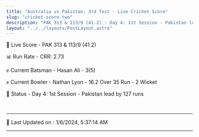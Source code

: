```yaml
---
title: "Australia vs Pakistan, 3rd Test - Live Cricket Score"
slug: "cricket-score-two"
description: "PAK 313 & 113/9 (41.2) - Day 4: 1st Session - Pakistan lead by 127 runs."
layout: "../../layouts/PostLayout.astro"
---
```


🔴 Live Score - PAK 313 & 113/9 (41.2)  

📊 Run Rate - CRR: 2.73  

✊ Current Batsman - Hasan Ali - 3(5)  

✊ Current Bowler - Nathan Lyon - 16.2 Over 35 Run - 2 Wicket  

📑 Status - Day 4: 1st Session - Pakistan lead by 127 runs

<br />

***

📝 Last Updated on : 1/6/2024, 5:37:14 AM

***

